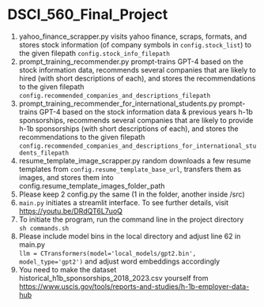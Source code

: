 # DSCI_560_Final_Project
1. yahoo_finance_scrapper.py visits yahoo finance, scraps, formats, and stores stock information (of company symbols in ```config.stock_list```) to the given filepath ```config.stock_info_filepath```
2. prompt_training_recommender.py prompt-trains GPT-4 based on the stock information data, recommends several companies that are likely to hired (with short descriptions of each), and stores the recommendations to the given filepath ```config.recommended_companies_and_descriptions_filepath```
3. prompt_training_recommender_for_international_students.py prompt-trains GPT-4 based on the stock information data & previous years h-1b sponsorships, recommends several companies that are likely to provide h-1b sponsorships (with short descriptions of each), and stores the recommendations to the given filepath ```config.recommended_companies_and_descriptions_for_international_students_filepath```
4. resume_template_image_scrapper.py random downloads a few resume templates from ```config.resume_template_base_url```, transfers them as images, and stores them into config.resume_template_images_folder_path
5. Please keep 2 config.py the same (1 in the folder, another inside /src)
6. ```main.py``` initiates a streamlit interface. To see further details, visit
   <br/> https://youtu.be/DRdQT6L7uoQ
8. To initiate the program, run the command line in the project directory
   <br/>```sh commands.sh```
9. Please include model bins in the local directory and adjust line 62 in main.py
   <br/>```llm = CTransformers(model='local_models/gpt2.bin', model_type='gpt2')```
   and adjust word embeddings accordingly
11. You need to make the dataset historical_h1b_sponsorships_2018_2023.csv yourself from
   <br/> https://www.uscis.gov/tools/reports-and-studies/h-1b-employer-data-hub
